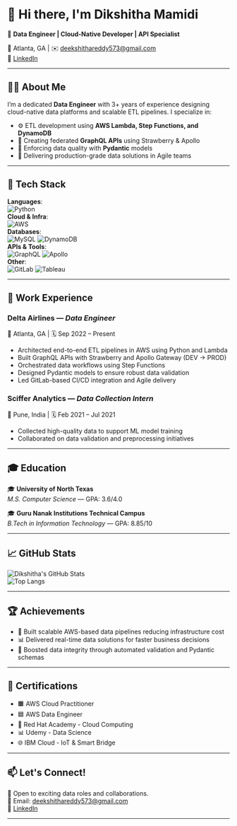 # 👋 Hi there, I'm Dikshitha Mamidi

🚀 **Data Engineer | Cloud-Native Developer | API Specialist**

📍 Atlanta, GA | ✉️ deekshithareddy573@gmail.com  
🔗 [LinkedIn](https://www.linkedin.com/in/dikshitha-reddy-mamidi-38461b24b)

---

## 🧑‍💻 About Me

I’m a dedicated **Data Engineer** with 3+ years of experience designing cloud-native data platforms and scalable ETL pipelines. I specialize in:

- ⚙️ ETL development using **AWS Lambda, Step Functions, and DynamoDB**
- 🔌 Creating federated **GraphQL APIs** using Strawberry & Apollo
- 🧪 Enforcing data quality with **Pydantic** models
- 🚢 Delivering production-grade data solutions in Agile teams

---

## 🧰 Tech Stack

**Languages**:  
![Python](https://img.shields.io/badge/Python-3670A0?logo=python&logoColor=fff)  
**Cloud & Infra**:  
![AWS](https://img.shields.io/badge/AWS-orange?logo=amazon-aws)  
**Databases**:  
![MySQL](https://img.shields.io/badge/MySQL-00758F?logo=mysql) ![DynamoDB](https://img.shields.io/badge/DynamoDB-4053D6?logo=amazon-dynamodb)  
**APIs & Tools**:  
![GraphQL](https://img.shields.io/badge/GraphQL-E10098?logo=graphql) ![Apollo](https://img.shields.io/badge/Apollo-311C87?logo=apollo-graphql)  
**Other**:  
![GitLab](https://img.shields.io/badge/GitLab-FC6D26?logo=gitlab) ![Tableau](https://img.shields.io/badge/Tableau-E97627?logo=tableau)

---

## 💼 Work Experience

### **Delta Airlines** — *Data Engineer*  
📍 Atlanta, GA | 🗓️ Sep 2022 – Present  
- Architected end-to-end ETL pipelines in AWS using Python and Lambda  
- Built GraphQL APIs with Strawberry and Apollo Gateway (DEV → PROD)  
- Orchestrated data workflows using Step Functions  
- Designed Pydantic models to ensure robust data validation  
- Led GitLab-based CI/CD integration and Agile delivery  

### **Sciffer Analytics** — *Data Collection Intern*  
📍 Pune, India | 🗓️ Feb 2021 – Jul 2021  
- Collected high-quality data to support ML model training  
- Collaborated on data validation and preprocessing initiatives

---

## 🎓 Education

🎓 **University of North Texas**  
*M.S. Computer Science* — GPA: 3.6/4.0

🎓 **Guru Nanak Institutions Technical Campus**  
*B.Tech in Information Technology* — GPA: 8.85/10

---

## 📈 GitHub Stats

![Dikshitha's GitHub Stats](https://github-readme-stats.vercel.app/api?username=dikshithamamidi&show_icons=true&theme=default)  
![Top Langs](https://github-readme-stats.vercel.app/api/top-langs/?username=dikshithamamidi&layout=compact)

---

## 🏆 Achievements

- 🧱 Built scalable AWS-based data pipelines reducing infrastructure cost  
- 📊 Delivered real-time data solutions for faster business decisions  
- 🧪 Boosted data integrity through automated validation and Pydantic schemas

---

## 📜 Certifications

- 🟧 AWS Cloud Practitioner  
- 🟦 AWS Data Engineer  
- 🔧 Red Hat Academy - Cloud Computing  
- 📊 Udemy - Data Science  
- 🌐 IBM Cloud - IoT & Smart Bridge

---

## 📫 Let's Connect!

💼 Open to exciting data roles and collaborations.  
📧 Email: deekshithareddy573@gmail.com  
🔗 [LinkedIn](https://www.linkedin.com/in/dikshitha-reddy-mamidi-38461b24b)

---


